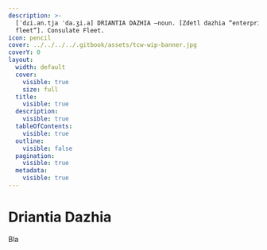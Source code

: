 ```yaml
---
description: >-
  [ˈdɾi.an.tja ˈda.ʒi.a] DRIANTIA DAZHIA –noun. [Zdetl dazhia “enterprise,
  fleet”]. Consulate Fleet.
icon: pencil
cover: ../../../../.gitbook/assets/tcw-wip-banner.jpg
coverY: 0
layout:
  width: default
  cover:
    visible: true
    size: full
  title:
    visible: true
  description:
    visible: true
  tableOfContents:
    visible: true
  outline:
    visible: false
  pagination:
    visible: true
  metadata:
    visible: true
---
```


# Driantia Dazhia

Bla
